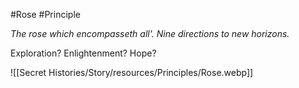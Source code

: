 #Rose #Principle 

_The rose which encompasseth all'. Nine directions to new horizons._

Exploration? Enlightenment? Hope?

![[Secret Histories/Story/resources/Principles/Rose.webp]]